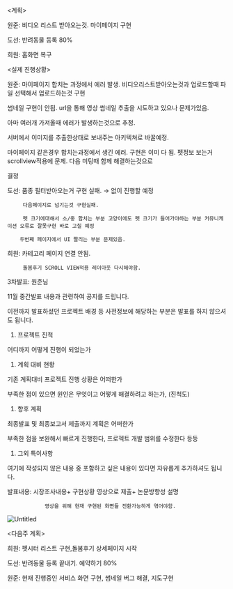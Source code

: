 <계획>

원준: 비디오 리스트 받아오는것. 마이페이지 구현

도선: 반려동물 등록 80%

희원: 홈화면 복구

<실제 진행상황>

원준: 마이페이지 합치는 과정에서 에러 발생. 비디오리스트받아오는것과 업로드할때 파일 선택해서 업로드하는것 구현

썸네일 구현이 안됨. url을 통해 영상 썸네일 추출을 시도하고 있으나 문제가있음.

아마 여러개 가져올때 에러가 발생하는것으로 추정.

서버에서 이미지를 추출한상태로 보내주는 아키텍쳐로 바꿀예정.

마이페이지 같은경우 합치는과정에서 생긴 에러. 구현은 이미 다 됨. 펫정보 보는거 scrollview적용에 문제. 다음 미팅때 함께 해결하는것으로

결정

도선: 품종 필터받아오는거 구현 실패. → 없이 진행할 예정

         다음페이지로 넘기는것 구현실패.

         펫 크기에대해서 소/중 합치는 부분 고양이에도 펫 크기가 들어가야하는 부분 커뮤니케이션 오류로 잘못구현 바로 고칠 예정

        두번째 페이지에서 UI 짤리는 부분 문제있음.

희원: 카테고리 페이지 연결 안됨.

         돌봄후기 SCROLL VIEW적용 레이아웃 다시해야함.        

3차발표: 원준님

11월 중간발표 내용과 관련하여 공지를 드립니다.

이전까지 발표하셨던 프로젝트 배경 등 사전정보에 해당하는 부분은 발표를 하지 않으셔도 됩니다.

1. 프로젝트 진척

어디까지 어떻게 진행이 되었는가

1. 계획 대비 현황

기존 계획대비 프로젝트 진행 상황은 어떠한가

부족한 점이 있으면 원인은 무엇이고 어떻게 해결하려고 하는가, (진척도) 

1. 향후 계획

최종발표 및 최종보고서 제출까지 계획은 어떠한가

부족한 점을 보완해서 빠르게 진행한다, 프로젝트 개발 범위를 수정한다 등등

1. 그외 특이사항

여기에 작성되지 않은 내용 중 포함하고 싶은 내용이 있다면 자유롭게 추가하셔도 됩니다.

발표내용: 시장조사내용+ 구현상황 영상으로 제출+ 논문방향성 설명

                영상을 위해 현재 구현된 화면들 전환가능하게 엮어야함.

![Untitled](https://s3-us-west-2.amazonaws.com/secure.notion-static.com/21d1e557-4cbc-4214-b48c-d4a16383a3cf/Untitled.png)

<다음주 계획>

희원: 펫시터 리스트 구현,돌봄후기 상세페이지 시작

도선: 반려동물 등록 끝내기. 예약하기 80%

원준: 현재 진행중인 서비스 화면 구현, 썸네일 버그 해결, 지도구현
